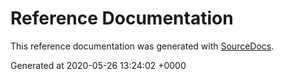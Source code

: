 # Reference Documentation

This reference documentation was generated with
[SourceDocs](https://github.com/eneko/SourceDocs).

Generated at 2020-05-26 13:24:02 +0000